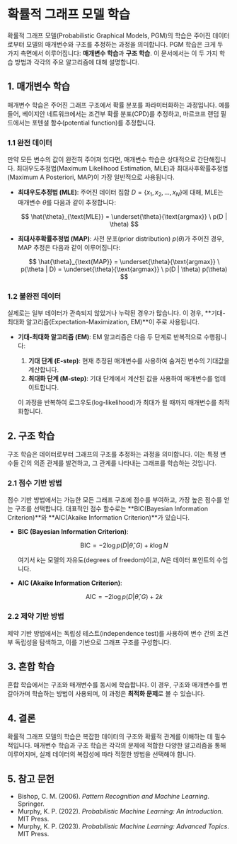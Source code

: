 # 확률적 그래프 모델 학습

확률적 그래프 모델(Probabilistic Graphical Models, PGM)의 학습은 주어진 데이터로부터 모델의 매개변수와 구조를 추정하는 과정을 의미합니다. PGM 학습은 크게 두 가지 측면에서 이루어집니다: **매개변수 학습**과 **구조 학습**. 이 문서에서는 이 두 가지 학습 방법과 각각의 주요 알고리즘에 대해 설명합니다.

## 1. 매개변수 학습

매개변수 학습은 주어진 그래프 구조에서 확률 분포를 파라미터화하는 과정입니다. 예를 들어, 베이지안 네트워크에서는 조건부 확률 분포(CPD)를 추정하고, 마르코프 랜덤 필드에서는 포텐셜 함수(potential function)를 추정합니다. 

### 1.1 완전 데이터

만약 모든 변수의 값이 완전히 주어져 있다면, 매개변수 학습은 상대적으로 간단해집니다. 최대우도추정법(Maximum Likelihood Estimation, MLE)과 최대사후확률추정법(Maximum A Posteriori, MAP)이 가장 일반적으로 사용됩니다.

- **최대우도추정법 (MLE)**: 
  주어진 데이터 집합 $D = \{x_1, x_2, \dots, x_N\}$에 대해, MLE는 매개변수 $\theta$를 다음과 같이 추정합니다:

  $$
  \hat{\theta}_{\text{MLE}} = \underset{\theta}{\text{argmax}} \ p(D | \theta)
  $$

- **최대사후확률추정법 (MAP)**:
  사전 분포(prior distribution) $p(\theta)$가 주어진 경우, MAP 추정은 다음과 같이 이루어집니다:

  $$
  \hat{\theta}_{\text{MAP}} = \underset{\theta}{\text{argmax}} \ p(\theta | D) = \underset{\theta}{\text{argmax}} \ p(D | \theta) p(\theta)
  $$

### 1.2 불완전 데이터

실제로는 일부 데이터가 관측되지 않았거나 누락된 경우가 많습니다. 이 경우, **기대-최대화 알고리즘(Expectation-Maximization, EM)**이 주로 사용됩니다.

- **기대-최대화 알고리즘 (EM)**:
  EM 알고리즘은 다음 두 단계로 반복적으로 수행됩니다:
  
  1. **기대 단계 (E-step)**: 현재 추정된 매개변수를 사용하여 숨겨진 변수의 기대값을 계산합니다.
  2. **최대화 단계 (M-step)**: 기대 단계에서 계산된 값을 사용하여 매개변수를 업데이트합니다.

  이 과정을 반복하여 로그우도(log-likelihood)가 최대가 될 때까지 매개변수를 최적화합니다.

## 2. 구조 학습

구조 학습은 데이터로부터 그래프의 구조를 추정하는 과정을 의미합니다. 이는 특정 변수들 간의 의존 관계를 발견하고, 그 관계를 나타내는 그래프를 학습하는 것입니다.

### 2.1 점수 기반 방법

점수 기반 방법에서는 가능한 모든 그래프 구조에 점수를 부여하고, 가장 높은 점수를 얻는 구조를 선택합니다. 대표적인 점수 함수로는 **BIC(Bayesian Information Criterion)**와 **AIC(Akaike Information Criterion)**가 있습니다.

- **BIC (Bayesian Information Criterion)**:
  
  $$
  \text{BIC} = -2 \log p(D | \hat{\theta}, G) + k \log N
  $$
  
  여기서 $k$는 모델의 자유도(degrees of freedom)이고, $N$은 데이터 포인트의 수입니다.

- **AIC (Akaike Information Criterion)**:

  $$
  \text{AIC} = -2 \log p(D | \hat{\theta}, G) + 2k
  $$

### 2.2 제약 기반 방법

제약 기반 방법에서는 독립성 테스트(independence test)를 사용하여 변수 간의 조건부 독립성을 탐색하고, 이를 기반으로 그래프 구조를 구성합니다.

## 3. 혼합 학습

혼합 학습에서는 구조와 매개변수를 동시에 학습합니다. 이 경우, 구조와 매개변수를 번갈아가며 학습하는 방법이 사용되며, 이 과정은 **최적화 문제**로 볼 수 있습니다.

## 4. 결론

확률적 그래프 모델의 학습은 복잡한 데이터의 구조와 확률적 관계를 이해하는 데 필수적입니다. 매개변수 학습과 구조 학습은 각각의 문제에 적합한 다양한 알고리즘을 통해 이루어지며, 실제 데이터의 복잡성에 따라 적절한 방법을 선택해야 합니다.

## 5. 참고 문헌

- Bishop, C. M. (2006). *Pattern Recognition and Machine Learning*. Springer.
- Murphy, K. P. (2022). *Probabilistic Machine Learning: An Introduction*. MIT Press.
- Murphy, K. P. (2023). *Probabilistic Machine Learning: Advanced Topics*. MIT Press.
